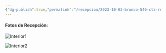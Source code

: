 ```yaml
---
{"dg-publish":true,"permalink":"/recepcion/2023-10-03-bronco-540-ctz-recepcion/","created":"","updated":""}
---
```



#### Fotos de Recepción:

![Interior1](http://drive.google.com/uc?export=view&id=1kPIegThUwmSNoQUXQgBvdssJ-6Nz2J6s)

![Interior2](http://drive.google.com/uc?export=view&id=1kO7sT8p6bfhzJ_Ys3bMcd62z55h8kVr6)
